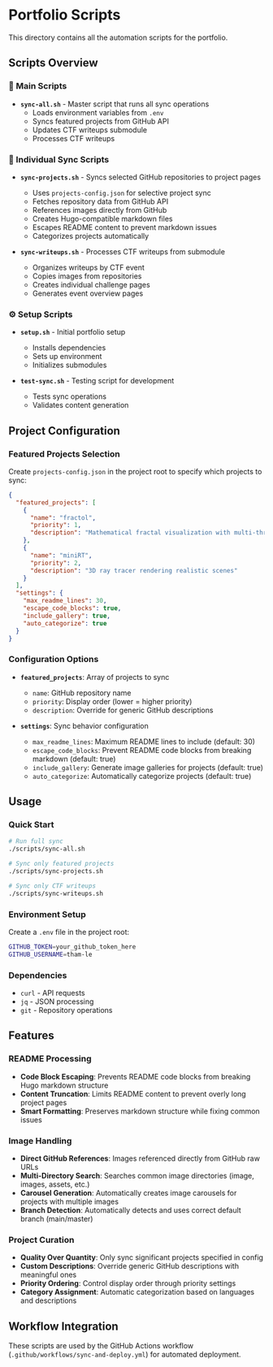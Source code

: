 # Portfolio Scripts

This directory contains all the automation scripts for the portfolio.

## Scripts Overview

### 🚀 Main Scripts

- **`sync-all.sh`** - Master script that runs all sync operations
  - Loads environment variables from `.env`
  - Syncs featured projects from GitHub API
  - Updates CTF writeups submodule
  - Processes CTF writeups

### 📂 Individual Sync Scripts

- **`sync-projects.sh`** - Syncs selected GitHub repositories to project pages
  - Uses `projects-config.json` for selective project sync
  - Fetches repository data from GitHub API
  - References images directly from GitHub
  - Creates Hugo-compatible markdown files
  - Escapes README content to prevent markdown issues
  - Categorizes projects automatically

- **`sync-writeups.sh`** - Processes CTF writeups from submodule
  - Organizes writeups by CTF event
  - Copies images from repositories
  - Creates individual challenge pages
  - Generates event overview pages

### ⚙️ Setup Scripts

- **`setup.sh`** - Initial portfolio setup
  - Installs dependencies
  - Sets up environment
  - Initializes submodules

- **`test-sync.sh`** - Testing script for development
  - Tests sync operations
  - Validates content generation

## Project Configuration

### Featured Projects Selection

Create `projects-config.json` in the project root to specify which projects to sync:

```json
{
  "featured_projects": [
    {
      "name": "fractol",
      "priority": 1,
      "description": "Mathematical fractal visualization with multi-threading"
    },
    {
      "name": "miniRT",
      "priority": 2,
      "description": "3D ray tracer rendering realistic scenes"
    }
  ],
  "settings": {
    "max_readme_lines": 30,
    "escape_code_blocks": true,
    "include_gallery": true,
    "auto_categorize": true
  }
}
```

### Configuration Options

- **`featured_projects`**: Array of projects to sync
  - `name`: GitHub repository name
  - `priority`: Display order (lower = higher priority)
  - `description`: Override for generic GitHub descriptions

- **`settings`**: Sync behavior configuration
  - `max_readme_lines`: Maximum README lines to include (default: 30)
  - `escape_code_blocks`: Prevent README code blocks from breaking markdown (default: true)
  - `include_gallery`: Generate image galleries for projects (default: true)
  - `auto_categorize`: Automatically categorize projects (default: true)

## Usage

### Quick Start
```bash
# Run full sync
./scripts/sync-all.sh

# Sync only featured projects
./scripts/sync-projects.sh

# Sync only CTF writeups
./scripts/sync-writeups.sh
```

### Environment Setup
Create a `.env` file in the project root:
```bash
GITHUB_TOKEN=your_github_token_here
GITHUB_USERNAME=tham-le
```

### Dependencies
- `curl` - API requests
- `jq` - JSON processing
- `git` - Repository operations

## Features

### README Processing
- **Code Block Escaping**: Prevents README code blocks from breaking Hugo markdown structure
- **Content Truncation**: Limits README content to prevent overly long project pages
- **Smart Formatting**: Preserves markdown structure while fixing common issues

### Image Handling
- **Direct GitHub References**: Images referenced directly from GitHub raw URLs
- **Multi-Directory Search**: Searches common image directories (image, images, assets, etc.)
- **Carousel Generation**: Automatically creates image carousels for projects with multiple images
- **Branch Detection**: Automatically detects and uses correct default branch (main/master)

### Project Curation
- **Quality Over Quantity**: Only sync significant projects specified in config
- **Custom Descriptions**: Override generic GitHub descriptions with meaningful ones
- **Priority Ordering**: Control display order through priority settings
- **Category Assignment**: Automatic categorization based on languages and descriptions

## Workflow Integration

These scripts are used by the GitHub Actions workflow (`.github/workflows/sync-and-deploy.yml`) for automated deployment. 